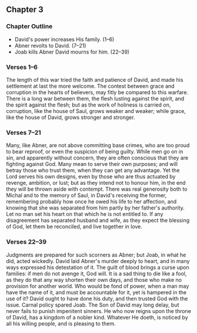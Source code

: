 ## Chapter 3

### Chapter Outline

- David's power increases His family. (1–6)
- Abner revolts to David. (7–21)
- Joab kills Abner David mourns for him. (22–39)

### Verses 1–6

The length of this war tried the faith and patience of David, and made his settlement at last the more welcome. The contest between grace and corruption in the hearts of believers, may fitly be compared to this warfare. There is a long war between them, the flesh lusting against the spirit, and the spirit against the flesh; but as the work of holiness is carried on, corruption, like the house of Saul, grows weaker and weaker; while grace, like the house of David, grows stronger and stronger.

### Verses 7–21

Many, like Abner, are not above committing base crimes, who are too proud to bear reproof, or even the suspicion of being guilty. While men go on in sin, and apparently without concern, they are often conscious that they are fighting against God. Many mean to serve their own purposes; and will betray those who trust them, when they can get any advantage. Yet the Lord serves his own designs, even by those who are thus actuated by revenge, ambition, or lust; but as they intend not to honour him, in the end they will be thrown aside with contempt. There was real generosity both to Michal and to the memory of Saul, in David's receiving the former, remembering probably how once he owed his life to her affection, and knowing that she was separated from him partly by her father's authority. Let no man set his heart on that which he is not entitled to. If any disagreement has separated husband and wife, as they expect the blessing of God, let them be reconciled, and live together in love.

### Verses 22–39

Judgments are prepared for such scorners as Abner; but Joab, in what he did, acted wickedly. David laid Abner's murder deeply to heart, and in many ways expressed his detestation of it. The guilt of blood brings a curse upon families: if men do not avenge it, God will. It is a sad thing to die like a fool, as they do that any way shorten their own days, and those who make no provision for another world. Who would be fond of power, when a man may have the name of it, and must be accountable for it, yet is hampered in the use of it? David ought to have done his duty, and then trusted God with the issue. Carnal policy spared Joab. The Son of David may long delay, but never fails to punish impenitent sinners. He who now reigns upon the throne of David, has a kingdom of a nobler kind. Whatever He doeth, is noticed by all his willing people, and is pleasing to them.

